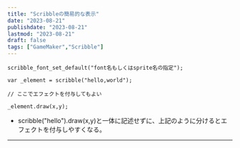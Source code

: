 ```yaml
---
title: "Scribbleの簡易的な表示"
date: "2023-08-21"
publishdate: "2023-08-21"
lastmod: "2023-08-21"
draft: false
tags: ["GameMaker","Scribble"]
---
```



```gamemakerlanguage
scribble_font_set_default("font名もしくはsprite名の指定");
```

```gamemakerlanguage
var _element = scribble("hello,world");

// ここでエフェクトを付与してもよい

_element.draw(x,y);
```
- scribble("hello").draw(x,y)と一体に記述せずに、上記のように分けるとエフェクトを付与しやすくなる。
---

